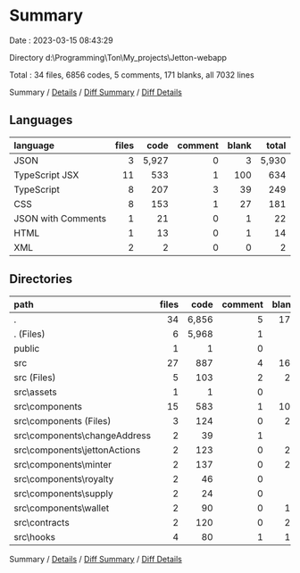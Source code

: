 # Summary

Date : 2023-03-15 08:43:29

Directory d:\\Programming\\Ton\\My_projects\\Jetton-webapp

Total : 34 files,  6856 codes, 5 comments, 171 blanks, all 7032 lines

Summary / [Details](details.md) / [Diff Summary](diff.md) / [Diff Details](diff-details.md)

## Languages
| language | files | code | comment | blank | total |
| :--- | ---: | ---: | ---: | ---: | ---: |
| JSON | 3 | 5,927 | 0 | 3 | 5,930 |
| TypeScript JSX | 11 | 533 | 1 | 100 | 634 |
| TypeScript | 8 | 207 | 3 | 39 | 249 |
| CSS | 8 | 153 | 1 | 27 | 181 |
| JSON with Comments | 1 | 21 | 0 | 1 | 22 |
| HTML | 1 | 13 | 0 | 1 | 14 |
| XML | 2 | 2 | 0 | 0 | 2 |

## Directories
| path | files | code | comment | blank | total |
| :--- | ---: | ---: | ---: | ---: | ---: |
| . | 34 | 6,856 | 5 | 171 | 7,032 |
| . (Files) | 6 | 5,968 | 1 | 7 | 5,976 |
| public | 1 | 1 | 0 | 0 | 1 |
| src | 27 | 887 | 4 | 164 | 1,055 |
| src (Files) | 5 | 103 | 2 | 21 | 126 |
| src\\assets | 1 | 1 | 0 | 0 | 1 |
| src\\components | 15 | 583 | 1 | 107 | 691 |
| src\\components (Files) | 3 | 124 | 0 | 22 | 146 |
| src\\components\\changeAddress | 2 | 39 | 1 | 7 | 47 |
| src\\components\\jettonActions | 2 | 123 | 0 | 20 | 143 |
| src\\components\\minter | 2 | 137 | 0 | 26 | 163 |
| src\\components\\royalty | 2 | 46 | 0 | 8 | 54 |
| src\\components\\supply | 2 | 24 | 0 | 6 | 30 |
| src\\components\\wallet | 2 | 90 | 0 | 18 | 108 |
| src\\contracts | 2 | 120 | 0 | 21 | 141 |
| src\\hooks | 4 | 80 | 1 | 15 | 96 |

Summary / [Details](details.md) / [Diff Summary](diff.md) / [Diff Details](diff-details.md)